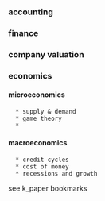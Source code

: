 ### accounting 

### finance

### company valuation 

### economics
#### microeconomics
      * supply & demand
      * game theory
      *
#### macroeconomics
      * credit cycles
      * cost of money
      * recessions and growth


see k_paper bookmarks

